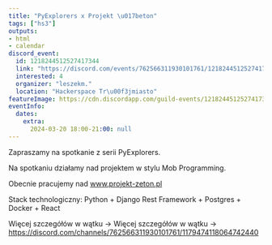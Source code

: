 ```yaml
---
title: "PyExplorers x Projekt \u017beton"
tags: ["hs3"]
outputs:
- html
- calendar
discord_event:
  id: 1218244512527417344
  link: "https://discord.com/events/762566311930101761/1218244512527417344"
  interested: 4
  organizer: "leszekm."
  location: "Hackerspace Tr\u00f3jmiasto"
featureImage: https://cdn.discordapp.com/guild-events/1218244512527417344/a39ac103815968a88b1a26dd801a88f3.png?size=1024
eventInfo:
  dates:
    extra:
      2024-03-20 18:00-21:00: null
---
```

Zapraszamy na spotkanie z serii PyExplorers.

Na spotkaniu działamy nad projektem w stylu Mob Programming.

Obecnie pracujemy nad www.projekt-zeton.pl

Stack technologiczny: Python + Django Rest Framework + Postgres + Docker + React

Więcej szczegółów w wątku -> ⁠Więcej szczegółów w wątku -> https://discord.com/channels/762566311930101761/1179474118064742440
